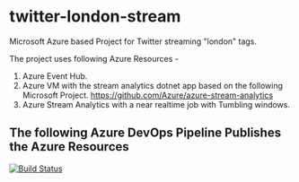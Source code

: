 # twitter-london-stream
Microsoft Azure based Project for Twitter streaming "london" tags.

The project uses following Azure Resources -
1. Azure Event Hub. 
2. Azure VM with the stream analytics dotnet app based on the following Microsoft Project. https://github.com/Azure/azure-stream-analytics
3. Azure Stream Analytics with a near realtime job with Tumbling windows.


## The following Azure DevOps Pipeline Publishes the Azure Resources 
[![Build Status](https://dev.azure.com/vbrgtogether/Tweet%20Stream/_apis/build/status/VarunBhandary.twitter-london-stream?branchName=refs%2Fpull%2F2%2Fmerge)](https://dev.azure.com/vbrgtogether/Tweet%20Stream/_build/latest?definitionId=1&branchName=refs%2Fpull%2F2%2Fmerge)
